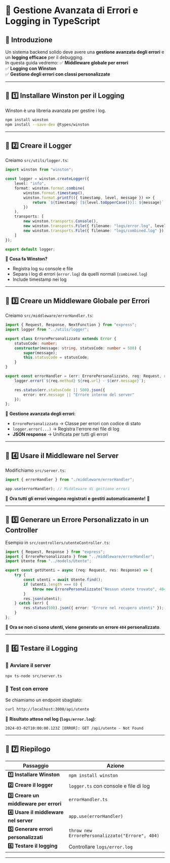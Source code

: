 # 📌 Gestione Avanzata di Errori e Logging in TypeScript

## 🎯 Introduzione
Un sistema backend solido deve avere una **gestione avanzata degli errori** e un **logging efficace** per il debugging.  
In questa guida vedremo:
✅ **Middleware globale per errori**  
✅ **Logging con Winston**  
✅ **Gestione degli errori con classi personalizzate**  

---

## 📌 1️⃣ Installare Winston per il Logging
Winston è una libreria avanzata per gestire i log.

```sh
npm install winston
npm install --save-dev @types/winston
````

---

## 📌 2️⃣ Creare il Logger

Creiamo `src/utils/logger.ts`:

```ts
import winston from "winston";

const logger = winston.createLogger({
    level: "info",
    format: winston.format.combine(
        winston.format.timestamp(),
        winston.format.printf(({ timestamp, level, message }) => {
            return `${timestamp} [${level.toUpperCase()}]: ${message}`;
        })
    ),
    transports: [
        new winston.transports.Console(),
        new winston.transports.File({ filename: "logs/error.log", level: "error" }),
        new winston.transports.File({ filename: "logs/combined.log" })
    ]
});

export default logger;
```

📌 **Cosa fa Winston?**

- Registra log su console e file
- Separa i log di errori (`error.log`) da quelli normali (`combined.log`)
- Include timestamp nei log

---

## 📌 3️⃣ Creare un Middleware Globale per Errori

Creiamo `src/middleware/errorHandler.ts`:

```ts
import { Request, Response, NextFunction } from "express";
import logger from "../utils/logger";

export class ErrorePersonalizzato extends Error {
    statusCode: number;
    constructor(message: string, statusCode: number = 500) {
        super(message);
        this.statusCode = statusCode;
    }
}

export const errorHandler = (err: ErrorePersonalizzato, req: Request, res: Response, next: NextFunction) => {
    logger.error(`${req.method} ${req.url} - ${err.message}`);

    res.status(err.statusCode || 500).json({
        error: err.message || "Errore interno del server"
    });
};
```

📌 **Gestione avanzata degli errori**:

- `ErrorePersonalizzato` → Classe per errori con codice di stato
- `logger.error(...)` → Registra l'errore nei file di log
- **JSON response** → Unificata per tutti gli errori

---

## 📌 4️⃣ Usare il Middleware nel Server

Modifichiamo `src/server.ts`:

```ts
import { errorHandler } from "./middleware/errorHandler";

app.use(errorHandler); // Middleware di gestione errori
```

📌 **Ora tutti gli errori vengono registrati e gestiti automaticamente!** 🚀

---

## 📌 5️⃣ Generare un Errore Personalizzato in un Controller

Esempio in `src/controllers/utenteController.ts`:

```ts
import { Request, Response } from "express";
import { ErrorePersonalizzato } from "../middleware/errorHandler";
import Utente from "../models/Utente";

export const getUtenti = async (req: Request, res: Response) => {
    try {
        const utenti = await Utente.find();
        if (utenti.length === 0) {
            throw new ErrorePersonalizzato("Nessun utente trovato", 404);
        }
        res.json(utenti);
    } catch (err) {
        res.status(500).json({ error: "Errore nel recupero utenti" });
    }
};
```

📌 **Ora se non ci sono utenti, viene generato un errore `404` personalizzato**.

---

## 📌 6️⃣ Testare il Logging

### 🔹 **Avviare il server**

```sh
npx ts-node src/server.ts
```

### 🔹 **Test con errore**

Se chiamiamo un endpoint sbagliato:

```sh
curl http://localhost:3000/api/utente
```

📌 **Risultato atteso nel log (`logs/error.log`)**:

```
2024-03-02T10:00:00.123Z [ERROR]: GET /api/utente - Not Found
```

---

## 📌 7️⃣ Riepilogo

|Passaggio|Azione|
|---|---|
|**1️⃣ Installare Winston**|`npm install winston`|
|**2️⃣ Creare il logger**|`logger.ts` con console e file di log|
|**3️⃣ Creare un middleware per errori**|`errorHandler.ts`|
|**4️⃣ Usare il middleware nel server**|`app.use(errorHandler)`|
|**5️⃣ Generare errori personalizzati**|`throw new ErrorePersonalizzato("Errore", 404)`|
|**6️⃣ Testare il logging**|Controllare `logs/error.log`|

---
